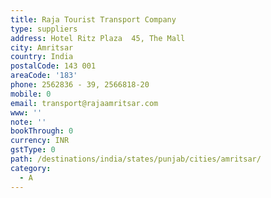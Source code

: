 ```yaml
---
title: Raja Tourist Transport Company
type: suppliers
address: Hotel Ritz Plaza  45, The Mall
city: Amritsar
country: India
postalCode: 143 001
areaCode: '183'
phone: 2562836 - 39, 2566818-20
mobile: 0
email: transport@rajaamritsar.com
www: ''
note: ''
bookThrough: 0
currency: INR
gstType: 0
path: /destinations/india/states/punjab/cities/amritsar/
category:
  - A
---
```


